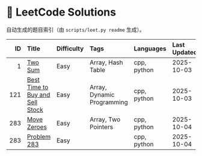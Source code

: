 # 🚀 LeetCode Solutions

自动生成的题目索引（由 `scripts/leet.py readme` 生成）。

| ID | Title | Difficulty | Tags | Languages | Last Updated |
|---:|:------|:-----------|:-----|:----------|:-------------|
| 1 | [Two Sum](problems/0001-two-sum) | Easy | Array, Hash Table | cpp, python | 2025-10-03 |
| 121 | [Best Time to Buy and Sell Stock](problems/0121-best-time-to-buy-and-sell-stock) | Easy | Array, Dynamic Programming | cpp, python | 2025-10-03 |
| 283 | [Move Zeroes](problems/0283-move-zeroes) | Easy | Array, Two Pointers | cpp, python | 2025-10-04 |
| 283 | [Problem 283](problems/0283-problem-283) | Easy |  | cpp, python | 2025-10-04 |
